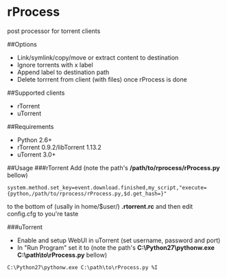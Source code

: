 rProcess
========

post processor for torrent clients

##Options
- Link/symlink/copy/move or extract content to destination
- Ignore torrents with x label
- Append label to destination path
- Delete torrrent from client (with files) once rProcess is done

##Supported clients
- rTorrent
- uTorrent

##Requirements
- Python 2.6+
- rTorrent 0.9.2/libTorrent 1.13.2
- uTorrent 3.0+

##Usage
###rTorrent
Add (note the path's **/path/to/rprocess/rProcess.py** bellow)

```
system.method.set_key=event.download.finished,my_script,"execute={python,/path/to/rprocess/rProcess.py,$d.get_hash=}"
```

to the bottom of (usally in home/$user/) **.rtorrent.rc** and then edit config.cfg to you're taste

###uTorrent
- Enable and setup WebUI in uTorrent (set username, password and port)
- In "Run Program" set it to (note the path's **C:\Python27\pythonw.exe C:\path\to\rProcess.py** bellow)

```
C:\Python27\pythonw.exe C:\path\to\rProcess.py %I
```